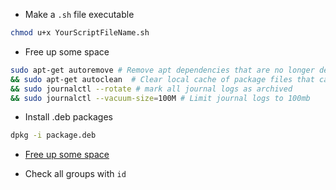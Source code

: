 
- Make a `.sh` file executable 

```bash
chmod u+x YourScriptFileName.sh
```

- Free up some space

```bash
sudo apt-get autoremove # Remove apt dependencies that are no longer dependencies
&& sudo apt-get autoclean  # Clear local cache of package files that can no longer be downloaded
&& sudo journalctl --rotate # mark all journal logs as archived
&& sudo journalctl --vacuum-size=100M # Limit journal logs to 100mb
```

- Install .deb packages

```bash
dpkg -i package.deb
```


- [Free up some space](https://itsfoss.com/free-up-space-ubuntu-linux/)

- Check all groups with `id`

